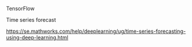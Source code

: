 TensorFlow

Time series forecast

https://se.mathworks.com/help/deeplearning/ug/time-series-forecasting-using-deep-learning.html 
